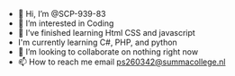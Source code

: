 - 👋 Hi, I’m @SCP-939-83
- 👀 I’m interested in Coding
- 🌱 I’ve finished learning Html CSS and javascript
- I'm currently learning C#, PHP, and python
- 💞️ I’m looking to collaborate on nothing right now
- 📫 How to reach me email ps260342@summacollege.nl

<!---
SCP-939-83/SCP-939-83 is a ✨ special ✨ repository because its `README.md` (this file) appears on your GitHub profile.
You can click the Preview link to take a look at your changes.
--->
